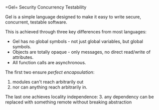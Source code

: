 =Gel=
Security Concurrency Testability

Gel is a simple language designed to make it easy to write secure, concurrent, testable software.

This is achieved through three key differences from most languages:

- Gel has no global symbols - not just global variables, but global symbols.
- Objects are totally opaque - only messages, no direct read/write of attributes.
- All function calls are asynchronous.

The first two ensure *perfect encapsulation*:

 1. modules can't reach arbitrarily out
 2. nor can anything reach arbitrarily in.

The last one achieves locality independence:
 3. any dependency can be replaced with something remote without breaking abstraction